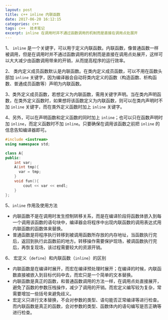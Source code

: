 ```yaml
---
layout: post
title: c++ inline 内联函数 
date: 2017-06-20 16:12:15
categories: c++  
tags: c++  技术笔记
excerpt: inline 在调用时并不通过函数调用的机制而是直接在调用点处展开
---
```



1、 `inline` 是一个关键字，可以用于定义内联函数。内联函数，像普通函数一样被调用，但是在调用时并不通过函数调用的机制而是直接在调用点处展开，这样可以大大减少由函数调用带来的开销，从而提高程序的运行效率。

2、 类内定义成员函数默认是内联函数。在类内定义成员函数，可以不用在函数头部加 `inline` 关键字，因为编译器会自动将类内定义的函数（构造函数、析构函数、普通成员函数等）声明为内联函数。 

3、类外定义成员函数，若想定义为内联函数，需用关键字声明。当在类内声明函数，在类外定义函数时，如果想将该函数定义为内联函数，则可以在类内声明时不加 `inline` 关键字，而在类外定义函数时加上 `inline` 关键字。

4、另外，可以在声明函数和定义函数的同时加上 `inline`；也可以只在函数声明时加 `inline`，而定义函数时不加 `inline`。只要确保在调用该函数之前把 `inline` 的信息告知编译器即可。

```c++
#include <iostream>
using namespace std;

class A{
public:
    int var;
    A(int tmp){ 
      var = tmp;
    }    
    void fun(){ 
        cout << var << endl;
    }
};
```

5、`inline` 作用及使用方法

- 内联函数不是在调用时发生控制转移关系，而是在编译阶段将函数体嵌入到每一个调用该函数的语句块中，编译器会将程序中出现内联函数的调用表达式用内联函数的函数体来替换。
- 普通函数是将程序执行转移到被调用函数所存放的内存地址，当函数执行完后，返回到执行此函数前的地方。转移操作需要保护现场，被调函数执行完后，再恢复现场，该过程需要较大的资源开销。

6、 宏定义（`define`）和内联函数（`inline`）的区别

- 内联函数是在编译时展开，而宏在编译预处理时展开；在编译的时候，内联函数直接被嵌入到目标代码中去，而宏只是一个简单的文本替换。
- 内联函数是真正的函数，和普通函数调用的方法一样，在调用点处直接展开，避免了函数的参数压栈操作，减少了调用的开销。而宏定义编写较为复杂，常需要增加一些括号来避免歧义。
- 宏定义只进行文本替换，不会对参数的类型、语句能否正常编译等进行检查。而内联函数是真正的函数，会对参数的类型、函数体内的语句编写是否正确等进行检查。

